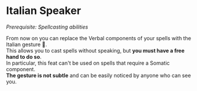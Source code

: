 # Italian Speaker

_Prerequisite: Spellcasting abilities_

From now on you can replace the Verbal components of your spells with the Italian gesture 🤌. \
This allows you to cast spells without speaking, but **you must have a free hand to do so**. \
In particular, this feat can't be used on spells that require a Somatic component. \
**The gesture is not subtle** and can be easily noticed by anyone who can see you.

